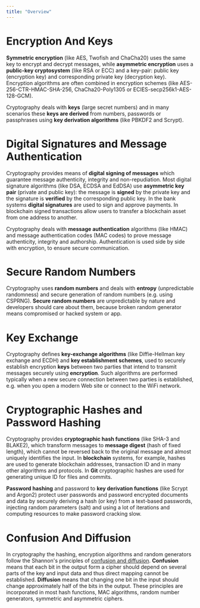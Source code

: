 ```yaml
---
title: "Overview"
---
```



# Encryption And Keys

**Symmetric encryption** (like AES, Twofish and ChaCha20) uses the same key to encrypt and decrypt messages, while **asymmetric encryption** uses a **public-key cryptosystem** (like RSA or ECC) and a key-pair: public key (encryption key) and corresponding private key (decryption key). Encryption algorithms are often combined in encryption schemes (like AES-256-CTR-HMAC-SHA-256, ChaCha20-Poly1305 or ECIES-secp256k1-AES-128-GCM).

Cryptography deals with **keys** (large secret numbers) and in many scenarios these **keys are derived** from numbers, passwords or passphrases using **key derivation algorithms** (like PBKDF2 and Scrypt).

# Digital Signatures and Message Authentication

Cryptography provides means of **digital signing of messages** which guarantee message authenticity, integrity and non-repudiation. Most digital signature algorithms (like DSA, ECDSA and EdDSA) use **asymmetric key pair** (private and public key): the message is **signed** by the private key and the signature is **verified** by the corresponding public key. In the bank systems **digital signatures** are used to sign and approve payments. In blockchain signed transactions allow users to transfer a blockchain asset from one address to another.

Cryptography deals with **message authentication** algorithms (like HMAC) and message authentication codes (MAC codes) to prove message authenticity, integrity and authorship. Authentication is used side by side with encryption, to ensure secure communication.

# Secure Random Numbers

Cryptography uses **random numbers** and deals with **entropy** (unpredictable randomness) and secure generation of random numbers (e.g. using CSPRNG). **Secure random numbers** are unpredictable by nature and developers should care about them, because broken random generator means compromised or hacked system or app.

# Key Exchange

Cryptography defines **key-exchange algorithms** (like Diffie-Hellman key exchange and ECDH) and **key establishment schemes**, used to securely establish encryption **keys** between two parties that intend to transmit messages securely using **encryption**. Such algorithms are performed typically when a new secure connection between two parties is established, e.g. when you open a modern Web site or connect to the WiFi network.

# Cryptographic Hashes and Password Hashing

Cryptography provides **cryptographic hash functions** (like SHA-3 and BLAKE2), which transform messages to **message digest** (hash of fixed length), which cannot be reversed back to the original message and almost uniquely identifies the input. In **blockchain** systems, for example, hashes are used to generate blockchain addresses, transaction ID and in many other algorithms and protocols. In **Git** cryptographic hashes are used for generating unique ID for files and commits.

**Password hashing** and password to **key derivation functions** (like Scrypt and Argon2) protect user passwords and password encrypted documents and data by securely deriving a hash (or key) from a text-based passwords, injecting random parameters (salt) and using a lot of iterations and computing resources to make password cracking slow.

# Confusion And Diffusion

In cryptography the hashing, encryption algorithms and random generators follow the Shannon's principles of [confusion and diffusion](https://en.wikipedia.org/wiki/Confusion_and_diffusion). **Confusion** means that each bit in the output form a cipher should depend on several parts of the key and input data and thus direct mapping cannot be established. **Diffusion** means that changing one bit in the input should change approximately half of the bits in the output. These principles are incorporated in most hash functions, MAC algorithms, random number generators, symmetric and asymmetric ciphers.


